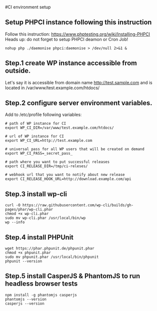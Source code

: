 #CI environment setup

## Setup PHPCI instance following this instruction
 Follow this instruction:
 https://www.phptesting.org/wiki/Installing-PHPCI
 Heads up: do not forget to setup PHPCI deamon or Cron Job!

    nohup php ./daemonise phpci:daemonise > /dev/null 2>&1 &

## Step.1 create WP instance accessible from outside.
 Let's say it is accessible from domain name http://test.sample.com
 and is located in /var/www/test.example.com/htdocs/

## Step.2 configure server environment variables.
 Add to /etc/profile following variables:

    # path of WP instance for CI
    export WP_CI_DIR=/var/www/test.example.com/htdocs/

    # url of WP instance for CI
    export WP_CI_URL=http://test.example.com

    # universal pass for all WP users that will be created on demand
    export WP_CI_PASS=_secret_pass_

    # path where you want to put successful releases
    export CI_RELEASE_DIR=/tmp/ci-releses/

    # webhook url that you want to notify about new release
    export CI_RELEASE_HOOK_URL=http://download.example.com/api

## Step.3 install wp-cli

    curl -O https://raw.githubusercontent.com/wp-cli/builds/gh-pages/phar/wp-cli.phar
    chmod +x wp-cli.phar
    sudo mv wp-cli.phar /usr/local/bin/wp
    wp --info

## Step.4 install PHPUnit

    wget https://phar.phpunit.de/phpunit.phar
    chmod +x phpunit.phar
    sudo mv phpunit.phar /usr/local/bin/phpunit
    phpunit --version

## Step.5 install CasperJS & PhantomJS to run headless browser tests

    npm install -g phantomjs casperjs
    phantomjs --version
    casperjs --version
